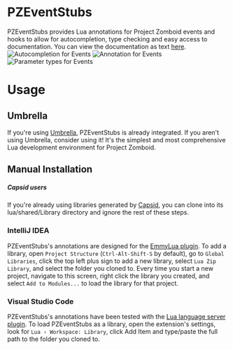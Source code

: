 # PZEventStubs
PZEventStubs provides Lua annotations for Project Zomboid events and hooks to allow for autocompletion, type checking and easy access to documentation. You can view the documentation as text [here](../../../PZEventDoc/blob/develop/reference/Events.md).
![Autocompletion for Events](../../../PZEventDoc/blob/develop/images/1.png)
![Annotation for Events](../../../PZEventDoc/blob/develop/images/2.png)
![Parameter types for Events](../../../PZEventDoc/blob/develop/images/3.png)

# Usage
## Umbrella
If you're using [Umbrella](https://github.com/asledgehammer/Umbrella), PZEventStubs is already integrated. If you aren't using Umbrella, consider using it! It's the simplest and most comprehensive Lua development environment for Project Zomboid.
## Manual Installation

##### Capsid users
If you're already using libraries generated by [Capsid](https://github.com/Konijima/PZ-Libraries), you can clone into its lua/shared/Library directory and ignore the rest of these steps.

### IntelliJ IDEA
PZEventStubs's annotations are designed for the [EmmyLua plugin](https://plugins.jetbrains.com/plugin/9768-emmylua). To add a library, open `Project Structure` (`Ctrl-Alt-Shift-S` by default), go to `Global Libraries`, click the top left plus sign to add a new library, select `Lua Zip Library`, and select the folder you cloned to. Every time you start a new project, navigate to this screen, right click the library you created, and select `Add to Modules...` to load the library for that project.

### Visual Studio Code
PZEventStubs's annotations have been tested with the [Lua language server plugin](https://marketplace.visualstudio.com/items?itemName=sumneko.lua). To load PZEventStubs as a library, open the extension's settings, look for `Lua › Workspace: Library`, click Add Item and type/paste the full path to the folder you cloned to.
